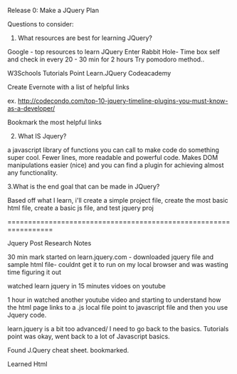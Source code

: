 Release 0: Make a JQuery Plan


Questions to consider:
1. What resources are best for learning JQuery?

Google - top resources to learn JQuery
Enter Rabbit Hole- Time box self and check in every 20 - 30 min for 2 hours
Try pomodoro method..

W3Schools
Tutorials Point
Learn.JQuery
Codeacademy

Create Evernote with a list of helpful links

ex. http://codecondo.com/top-10-jquery-timeline-plugins-you-must-know-as-a-developer/

Bookmark the most helpful links


2. What IS Jquery?

a javascript library of functions you can call to make code do something super cool. Fewer lines, more readable and powerful code. Makes DOM manipulations easier (nice) and you can find a plugin for achieving almost any functionality.

3.What is the end goal that can be made in JQuery?

Based off what I learn, i'll create a simple project file, create the most basic html file, create a basic js file, and test jquery proj

=================================================================

Jquery Post Research Notes

30 min mark
started on learn.jquery.com - downloaded jquery file and sample html file- couldnt get it to run on my local browser and was wasting time figuring it out

watched learn jquery in 15 minutes vidoes on youtube


1 hour in
watched another youtube video and starting to understand how the html page links to a .js local file point to javascript file and then you use Jquery code.

learn.jquery is a bit too advanced/ I need to go back to the basics.
Tutorials point was okay, went back to a lot of Javascript basics.

Found J.Query cheat sheet. bookmarked.

Learned Html <script> tag pointing to local "text/javascript" file should be in <head> tag, not body.
